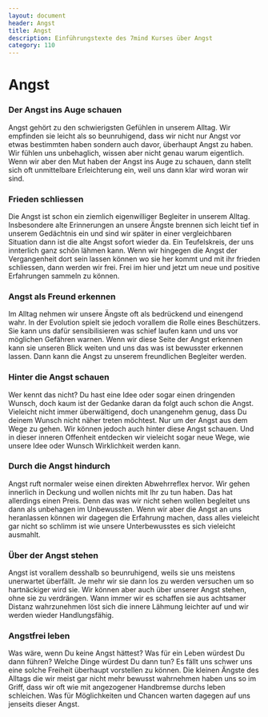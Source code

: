 ```yaml
---
layout: document
header: Angst
title: Angst
description: Einführungstexte des 7mind Kurses über Angst
category: 110
---
```


# Angst

### Der Angst ins Auge schauen

Angst gehört zu den schwierigsten Gefühlen in unserem Alltag. Wir empfinden sie leicht als so beunruhigend, dass wir nicht nur Angst vor etwas bestimmten haben sondern auch davor, überhaupt Angst zu haben. Wir fühlen uns unbehaglich, wissen aber nicht genau warum eigentlich. Wenn wir aber den Mut haben der Angst ins Auge zu schauen, dann stellt sich oft unmittelbare Erleichterung ein, weil uns dann klar wird woran wir sind.

### Frieden schliessen

Die Angst ist schon ein ziemlich eigenwilliger Begleiter in unserem Alltag. Insbesondere alte Erinnerungen an unsere Ängste brennen sich leicht tief in unserem Gedächtnis ein und sind wir später in einer vergleichbaren Situation dann ist die alte Angst sofort wieder da. Ein Teufelskreis, der uns innterlich ganz schön lähmen kann. Wenn wir hingegen die Angst der Vergangenheit dort sein lassen können wo sie her kommt und mit ihr frieden schliessen, dann werden wir frei. Frei im hier und jetzt um neue und positive Erfahrungen sammeln zu können.

### Angst als Freund erkennen

Im Alltag nehmen wir unsere Ängste oft als bedrückend und einengend wahr. In der Evolution spielt sie jedoch vorallem die Rolle eines Beschützers. Sie kann uns dafür sensibilisieren was schief laufen kann und uns vor möglichen Gefähren warnen. Wenn wir diese Seite der Angst erkennen kann sie unseren Blick weiten und uns das was ist bewusster erkennen lassen. Dann kann die Angst zu unserem freundlichen Begleiter werden.

### Hinter die Angst schauen

Wer kennt das nicht? Du hast eine Idee oder sogar einen dringenden Wunsch, doch kaum ist der Gedanke daran da folgt auch schon die Angst. Vieleicht nicht immer überwältigend, doch unangenehm genug, dass Du deinem Wunsch nicht näher treten möchtest. Nur um der Angst aus dem Wege zu gehen. Wir können jedoch auch hinter diese Angst schauen. Und in dieser inneren Offenheit entdecken wir vieleicht sogar neue Wege, wie unsere Idee oder Wunsch Wirklichkeit werden kann.

### Durch die Angst hindurch

Angst ruft normaler weise einen direkten Abwehrreflex hervor. Wir gehen innerlich in Deckung und wollen nichts mit Ihr zu tun haben. Das hat allerdings einen Preis. Denn das was wir nicht sehen wollen begleitet uns dann als unbehagen im Unbewussten. Wenn wir aber die Angst an uns heranlassen können wir dagegen die Erfahrung machen, dass alles vieleicht gar nicht so schlimm ist wie unsere Unterbewusstes es sich vieleicht ausmahlt.

### Über der Angst stehen

Angst ist vorallem desshalb so beunruhigend, weils sie uns meistens unerwartet überfällt. Je mehr wir sie dann los zu werden versuchen um so hartnäckiger wird sie. Wir können aber auch über unserer Angst stehen, ohne sie zu verdrängen. Wann immer wir es schaffen sie aus achtsamer Distanz wahrzunehmen löst sich die innere Lähmung leichter auf und wir werden wieder Handlungsfähig.

### Angstfrei leben

Was wäre, wenn Du keine Angst hättest? Was für ein Leben würdest Du dann führen? Welche Dinge würdest Du dann tun? Es fällt uns schwer uns eine solche Freiheit überhaupt vorstellen zu können. Die kleinen Ängste des Alltags die wir meist gar nicht mehr bewusst wahrnehmen haben uns so im Griff, dass wir oft wie mit angezogener Handbremse durchs leben schleichen. Was für Möglichkeiten und Chancen warten dagegen auf uns jenseits dieser Angst.
